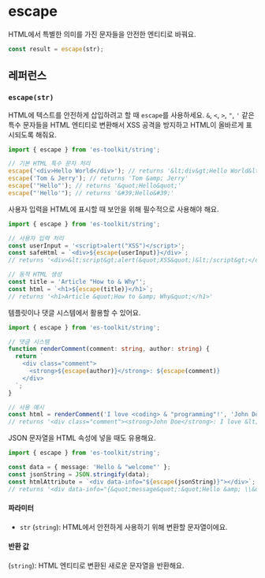 # escape

HTML에서 특별한 의미를 가진 문자들을 안전한 엔티티로 바꿔요.

```typescript
const result = escape(str);
```

## 레퍼런스

### `escape(str)`

HTML에 텍스트를 안전하게 삽입하려고 할 때 `escape`를 사용하세요. `&`, `<`, `>`, `"`, `'` 같은 특수 문자들을 HTML 엔티티로 변환해서 XSS 공격을 방지하고 HTML이 올바르게 표시되도록 해줘요.

```typescript
import { escape } from 'es-toolkit/string';

// 기본 HTML 특수 문자 처리
escape('<div>Hello World</div>'); // returns '&lt;div&gt;Hello World&lt;/div&gt;'
escape('Tom & Jerry'); // returns 'Tom &amp; Jerry'
escape('"Hello"'); // returns '&quot;Hello&quot;'
escape("'Hello'"); // returns '&#39;Hello&#39;'
```

사용자 입력을 HTML에 표시할 때 보안을 위해 필수적으로 사용해야 해요.

```typescript
import { escape } from 'es-toolkit/string';

// 사용자 입력 처리
const userInput = '<script>alert("XSS")</script>';
const safeHtml = `<div>${escape(userInput)}</div>`;
// returns '<div>&lt;script&gt;alert(&quot;XSS&quot;)&lt;/script&gt;</div>'

// 동적 HTML 생성
const title = 'Article "How to & Why"';
const html = `<h1>${escape(title)}</h1>`;
// returns '<h1>Article &quot;How to &amp; Why&quot;</h1>'
```

템플릿이나 댓글 시스템에서 활용할 수 있어요.

```typescript
import { escape } from 'es-toolkit/string';

// 댓글 시스템
function renderComment(comment: string, author: string) {
  return `
    <div class="comment">
      <strong>${escape(author)}</strong>: ${escape(comment)}
    </div>
  `;
}

// 사용 예시
const html = renderComment('I love <coding> & "programming"!', 'John Doe');
// returns '<div class="comment"><strong>John Doe</strong>: I love &lt;coding&gt; &amp; &quot;programming&quot;!</div>'
```

JSON 문자열을 HTML 속성에 넣을 때도 유용해요.

```typescript
import { escape } from 'es-toolkit/string';

const data = { message: 'Hello & "welcome"' };
const jsonString = JSON.stringify(data);
const htmlAttribute = `<div data-info="${escape(jsonString)}"></div>`;
// returns '<div data-info="{&quot;message&quot;:&quot;Hello &amp; \\&quot;welcome\\&quot;&quot;}"></div>'
```

#### 파라미터

- `str` (`string`): HTML에서 안전하게 사용하기 위해 변환할 문자열이에요.

#### 반환 값

(`string`): HTML 엔티티로 변환된 새로운 문자열을 반환해요.
